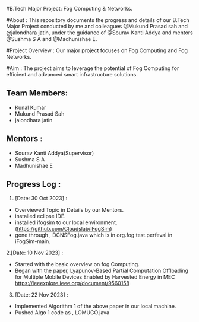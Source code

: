 #B.Tech Major Project: Fog Computing & Networks.

#About :
This repository documents the progress and details of our B.Tech Major Project
conducted by me and colleagues @Mukund Prasad sah and @jalondhara jatin,
under the guidance of @Sourav Kanti Addya and mentors @Sushma S A and @Madhunishae E.
 

#Project Overview :
Our major project focuses on Fog Computing and Fog Networks.


#Aim : 
The project aims to leverage the potential of Fog Computing for efficient and advanced smart infrastructure solutions.


## Team Members:
- Kunal Kumar 
- Mukund Prasad Sah
- jalondhara jatin 


## Mentors :
- Sourav Kanti Addya(Supervisor)
- Sushma S A
- Madhunishae E


## Progress Log :

 1. [Date: 30 Oct 2023] :
  - Overviewed Topic in Details by our Mentors.
  - installed eclipse IDE.
  - installed ifogsim to our local environment. (https://github.com/Cloudslab/iFogSim)
  - gone through , DCNSFog.java which is in org.fog.test.perfeval in iFogSim-main.
 

 2.[Date: 10 Nov 2023] :
  - Started with the basic overview on fog Computing.
  - Began with the paper, Lyapunov-Based Partial Computation Offloading for Multiple Mobile Devices Enabled by Harvested Energy in MEC
    https://ieeexplore.ieee.org/document/9560158
  

3. [Date: 22 Nov 2023] :
  - Implemented Algorithm 1 of the above paper in our local machine.
  - Pushed Algo 1 code as , LOMUCO.java
 
   
 

